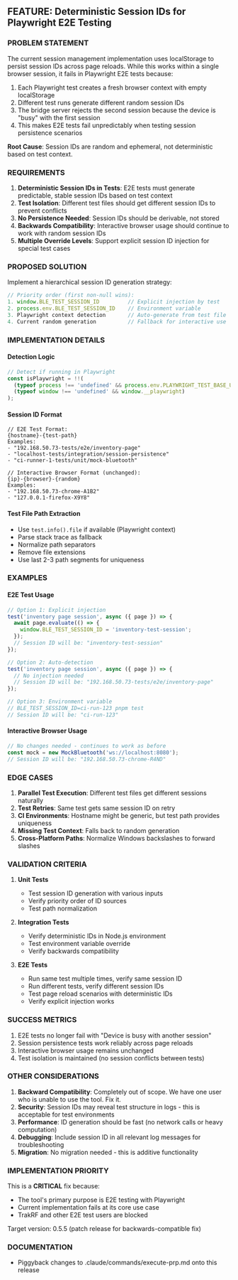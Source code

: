 ## FEATURE: Deterministic Session IDs for Playwright E2E Testing

### PROBLEM STATEMENT

The current session management implementation uses localStorage to persist session IDs across page reloads. While this works within a single browser session, it fails in Playwright E2E tests because:

1. Each Playwright test creates a fresh browser context with empty localStorage
2. Different test runs generate different random session IDs
3. The bridge server rejects the second session because the device is "busy" with the first session
4. This makes E2E tests fail unpredictably when testing session persistence scenarios

**Root Cause**: Session IDs are random and ephemeral, not deterministic based on test context.

### REQUIREMENTS

1. **Deterministic Session IDs in Tests**: E2E tests must generate predictable, stable session IDs based on test context
2. **Test Isolation**: Different test files should get different session IDs to prevent conflicts
3. **No Persistence Needed**: Session IDs should be derivable, not stored
4. **Backwards Compatibility**: Interactive browser usage should continue to work with random session IDs
5. **Multiple Override Levels**: Support explicit session ID injection for special test cases

### PROPOSED SOLUTION

Implement a hierarchical session ID generation strategy:

```javascript
// Priority order (first non-null wins):
1. window.BLE_TEST_SESSION_ID         // Explicit injection by test
2. process.env.BLE_TEST_SESSION_ID    // Environment variable
3. Playwright context detection       // Auto-generate from test file
4. Current random generation          // Fallback for interactive use
```

### IMPLEMENTATION DETAILS

#### Detection Logic
```javascript
// Detect if running in Playwright
const isPlaywright = !!(
  (typeof process !== 'undefined' && process.env.PLAYWRIGHT_TEST_BASE_URL) ||
  (typeof window !== 'undefined' && window.__playwright)
);
```

#### Session ID Format
```
// E2E Test Format:
{hostname}-{test-path}
Examples:
- "192.168.50.73-tests/e2e/inventory-page"
- "localhost-tests/integration/session-persistence"
- "ci-runner-1-tests/unit/mock-bluetooth"

// Interactive Browser Format (unchanged):
{ip}-{browser}-{random}
Examples:
- "192.168.50.73-chrome-A1B2"
- "127.0.0.1-firefox-X9Y8"
```

#### Test File Path Extraction
- Use `test.info().file` if available (Playwright context)
- Parse stack trace as fallback
- Normalize path separators
- Remove file extensions
- Use last 2-3 path segments for uniqueness

### EXAMPLES

#### E2E Test Usage
```javascript
// Option 1: Explicit injection
test('inventory page session', async ({ page }) => {
  await page.evaluate(() => {
    window.BLE_TEST_SESSION_ID = 'inventory-test-session';
  });
  // Session ID will be: "inventory-test-session"
});

// Option 2: Auto-detection
test('inventory page session', async ({ page }) => {
  // No injection needed
  // Session ID will be: "192.168.50.73-tests/e2e/inventory-page"
});

// Option 3: Environment variable
// BLE_TEST_SESSION_ID=ci-run-123 pnpm test
// Session ID will be: "ci-run-123"
```

#### Interactive Browser Usage
```javascript
// No changes needed - continues to work as before
const mock = new MockBluetooth('ws://localhost:8080');
// Session ID will be: "192.168.50.73-chrome-R4ND"
```

### EDGE CASES

1. **Parallel Test Execution**: Different test files get different sessions naturally
2. **Test Retries**: Same test gets same session ID on retry
3. **CI Environments**: Hostname might be generic, but test path provides uniqueness
4. **Missing Test Context**: Falls back to random generation
5. **Cross-Platform Paths**: Normalize Windows backslashes to forward slashes

### VALIDATION CRITERIA

1. **Unit Tests**
   - Test session ID generation with various inputs
   - Verify priority order of ID sources
   - Test path normalization

2. **Integration Tests**
   - Verify deterministic IDs in Node.js environment
   - Test environment variable override
   - Verify backwards compatibility

3. **E2E Tests**
   - Run same test multiple times, verify same session ID
   - Run different tests, verify different session IDs
   - Test page reload scenarios with deterministic IDs
   - Verify explicit injection works

### SUCCESS METRICS

1. E2E tests no longer fail with "Device is busy with another session"
2. Session persistence tests work reliably across page reloads
3. Interactive browser usage remains unchanged
4. Test isolation is maintained (no session conflicts between tests)

### OTHER CONSIDERATIONS

1. **Backward Compatibility**: Completely out of scope. We have one user who is unable to use the tool. Fix it.
2. **Security**: Session IDs may reveal test structure in logs - this is acceptable for test environments
3. **Performance**: ID generation should be fast (no network calls or heavy computation)
4. **Debugging**: Include session ID in all relevant log messages for troubleshooting
5. **Migration**: No migration needed - this is additive functionality

### IMPLEMENTATION PRIORITY

This is a **CRITICAL** fix because:
- The tool's primary purpose is E2E testing with Playwright
- Current implementation fails at its core use case
- TrakRF and other E2E test users are blocked

Target version: 0.5.5 (patch release for backwards-compatible fix)

### DOCUMENTATION
- Piggyback changes to .claude/commands/execute-prp.md onto this release

